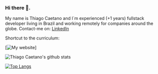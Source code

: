 ### Hi there 👋.
My name is Thiago Caetano and I´m experienced (+1 years) fullstack developer living in Brazil and working remotely for companies around the globe.
Contact-me on:
[LinkedIn](https://linkedin.com/in/thiagocb2-developer-fullstack/)


Shortcut to the curriculum:

[![My website](https://thiago-full-stack.vercel.app/api?url=https%3A%2F%2Fraw.githubusercontent.com%2FThiagoFullStack%2FProjeto-git%2Fmain%2Fcurriculo.png)]


![Thiago Caetano's github stats](https://github-readme-stats.vercel.app/api?username=ThiagoFullStack&show_icons=true&theme=radical)

[![Top Langs](https://github-readme-stats.vercel.app/api/top-langs/?username=ThiagoFullStack&layout=compact)](https://github.com/anuraghazra/github-readme-stats)

